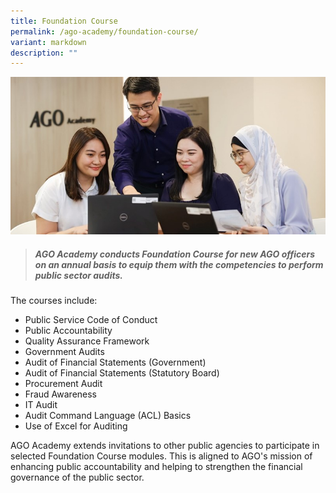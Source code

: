 ```yaml
---
title: Foundation Course
permalink: /ago-academy/foundation-course/
variant: markdown
description: ""
---
```

![](/images/Office%20shoot/lowres2Z0A7347_800x400.jpg)

> ##### **AGO Academy conducts Foundation Course for new AGO officers on an annual basis to equip them with the competencies to perform public sector audits.**
 
The courses include: 
* Public Service Code of Conduct 
* Public Accountability
* Quality Assurance Framework
* Government Audits
* Audit of Financial Statements (Government)
* Audit of Financial Statements (Statutory Board)
* Procurement Audit
* Fraud Awareness
* IT Audit
* Audit Command Language (ACL) Basics
* Use of Excel for Auditing

AGO Academy extends invitations to other public agencies to participate in selected Foundation Course modules. This is aligned to AGO's mission of enhancing public accountability and helping to strengthen the financial governance of the public sector.